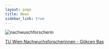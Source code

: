 ```yaml
---
layout: page
title: News
sidebar_link: true
---
```


<div class="content">
<img src="{{'/assets/images/gb_tu_nachwuschforscherin.png' | relative_url}}" alt="nachwuschforscherin">

<a href="https://www.frauenspuren.at/frauenspuren_heute/nachwuchsforscherinnen/goekcen_bas" target="_blank">TU Wien Nachwuchsforscherinnen - Gökcen Bas</a>

</div>
